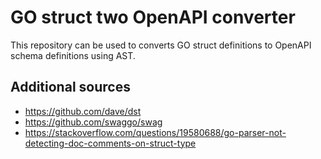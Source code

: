 # GO struct two OpenAPI converter 

This repository can be used to converts GO struct definitions to OpenAPI schema definitions using AST.


## Additional sources
- https://github.com/dave/dst
- https://github.com/swaggo/swag
- https://stackoverflow.com/questions/19580688/go-parser-not-detecting-doc-comments-on-struct-type
